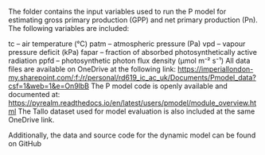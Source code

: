 The folder contains the input variables used to run the P model for estimating gross primary production (GPP) and net primary production (Pn). The following variables are included:

tc – air temperature (°C)
patm – atmospheric pressure (Pa)
vpd – vapour pressure deficit (kPa)
fapar – fraction of absorbed photosynthetically active radiation
ppfd – photosynthetic photon flux density (µmol m⁻² s⁻¹)
All data files are available on OneDrive at the following link:
https://imperiallondon-my.sharepoint.com/:f:/r/personal/rd619_ic_ac_uk/Documents/Pmodel_data?csf=1&web=1&e=On9lbB
The P model code is openly available and documented at:
https://pyrealm.readthedocs.io/en/latest/users/pmodel/module_overview.html
The Tallo dataset used for model evaluation is also included at the same OneDrive link.

Additionally, the data and source code for the dynamic model can be found on GitHub
